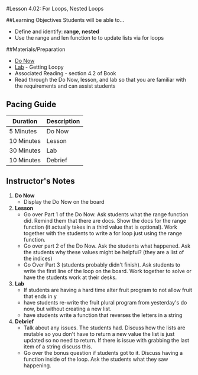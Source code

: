 #Lesson 4.02: For Loops, Nested Loops

##Learning Objectives
Students will be able to... 
* Define and identify: **range**, **nested**
* Use the range and len function to to update lists via for loops

##Materials/Preparation
* [Do Now]
* [Lab] - Getting Loopy
* Associated Reading - section 4.2 of Book
* Read through the Do Now, lesson, and lab so that you are familiar with the requirements and can assist students

## Pacing Guide
| **Duration**   | **Description** |
| ---------- | ----------- |
| 5 Minutes  | Do Now      |
| 10 Minutes | Lesson      |
| 30 Minutes | Lab         |
| 10 Minutes | Debrief     |

## Instructor's Notes

1. **Do Now**
    * Display the Do Now on the board
2. **Lesson**
	* Go over Part 1 of the Do Now. Ask students what the range function did. Remind them that there are docs. Show the docs for the range function (it actually takes in a third value that is optional). Work together with the students to write a for loop just using the range function. 
	* Go over part 2 of the Do Now. Ask the students what happened. Ask the students why these values might be helpful? (they are a list of the indices)
	* Go Over Part 3 (students probably didn't finish). Ask students to write the first line of the loop on the board. Work together to solve or have the students work at their desks. 
3. **Lab**
	* If students are having a hard time alter fruit program to not allow fruit that ends in y
	* have students re-write the fruit plural program from yesterday's do now, but without creating a new list.
	* have students write a function that reverses the letters in a string
4. **Debrief**
	* Talk about any issues. The students had. Discuss how the lists are mutable so you don't have to return a new value the list is just updated so no need to return. If there is issue with grabbing the last item of a string discuss this. 
	* Go over the bonus question if students got to it. Discuss having a function inside of the loop. Ask the students what they saw happening. 



[Do Now]: do_now.md
[Lab]: lab.md